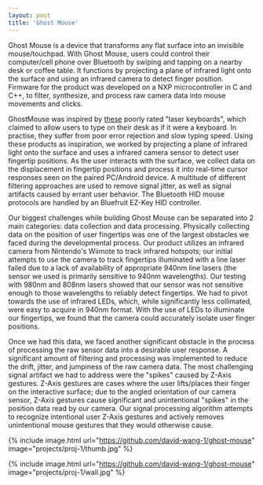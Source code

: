 ```yaml
---
layout: post
title: 'Ghost Mouse'
---
```

Ghost Mouse is a device that transforms any flat surface into an invisible mouse/touchpad. With Ghost Mouse, users could control their computer/cell phone over Bluetooth by swiping and tapping on a nearby desk or coffee table. It functions by projecting a plane of infrared light onto the surface and using an infrared camera to detect finger position. Firmware for the product was developed on a NXP microcontroller in C and C++, to filter, synthesize, and process raw camera data into mouse movements and clicks. 

GhostMouse was inspired by <a href="amazon.com/AGS-Projection-Bluetooth-Keyboard-Smartphone/dp/B00RP59MC0/">these</a> poorly rated "laser keyboards", which claimed to allow users to type on their desk as if it were a keyboard. In practise, they suffer from poor error rejection and slow typing speed. Using these products as inspiration, we  worked by projecting a plane of infrared light onto the surface and uses a infrared camera sensor to detect user fingertip positions. As the user interacts with the surface, we collect data on the displacement in fingertip positions and process it into real-time cursor responses seen on the paired PC/Android device. A multitude of different filtering approaches are used to remove signal jitter, as well as signal artifacts caused by errant user behavior. The Bluetooth HID mouse protocols are handled by an Bluefruit EZ-Key HID controller.

Our biggest challenges while building Ghost Mouse can be separated into 2 main categories: data collection and data processing. Physically collecting data on the position of user fingertips was one of the largest obstacles we faced during the developmental process. Our product utilizes an infrared camera from Nintendo's Wiimote to track infrared hotspots; our initial attempts to use the camera to track fingertips illuminated with a line laser failed due to a lack of availability of appropriate 940nm line lasers (the sensor we used is primarily sensitive to 940nm wavelengths). Our testing with 980nm and 808nm lasers showed that our sensor was not sensitive enough to those wavelengths to reliably detect fingertips. We had to pivot towards the use of infrared LEDs, which, while significantly less collimated, were easy to acquire in 940nm format. With the use of LEDs to illuminate our fingertips, we found that the camera could accurately isolate user finger positions.

Once we had this data, we faced another significant obstacle in the process of processing the raw sensor data into a desirable user response. A significant amount of filtering and processing was implemented to reduce the drift, jitter, and jumpiness of the raw camera data. The most challenging signal artifact we had to address were the "spikes" caused by Z-Axis gestures. Z-Axis gestures are cases where the user lifts/places their finger on the interactive surface; due to the angled orientation of our camera sensor, Z-Axis gestures cause significant and unintentional "spikes" in the position data read by our camera. Our signal processing algorithm attempts to recognize intentional user Z-Axis gestures and actively removes unintentional mouse gestures that they would otherwise cause.



{% include image.html url="https://github.com/david-wang-1/ghost-mouse" image="projects/proj-1/thumb.jpg" %}

{% include image.html url="https://github.com/david-wang-1/ghost-mouse" image="projects/proj-1/wall.jpg" %}
